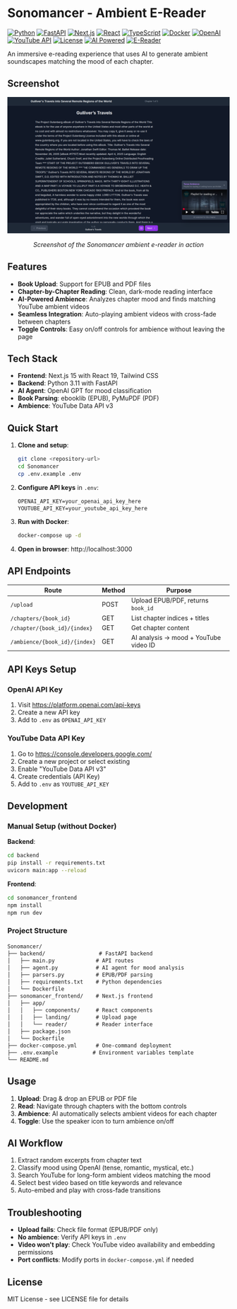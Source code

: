 # Sonomancer - Ambient E-Reader

[![Python](https://img.shields.io/badge/Python-3.11-blue.svg)](https://python.org)
[![FastAPI](https://img.shields.io/badge/FastAPI-0.104-green.svg)](https://fastapi.tiangolo.com)
[![Next.js](https://img.shields.io/badge/Next.js-15-black.svg)](https://nextjs.org)
[![React](https://img.shields.io/badge/React-19-61dafb.svg)](https://reactjs.org)
[![TypeScript](https://img.shields.io/badge/TypeScript-5-blue.svg)](https://typescriptlang.org)
[![Docker](https://img.shields.io/badge/Docker-Compose-2496ed.svg)](https://docker.com)
[![OpenAI](https://img.shields.io/badge/OpenAI-GPT--3.5/4-412991.svg)](https://openai.com)
[![YouTube API](https://img.shields.io/badge/YouTube-Data%20API%20v3-red.svg)](https://developers.google.com/youtube)
[![License](https://img.shields.io/badge/License-MIT-yellow.svg)](LICENSE)
[![AI Powered](https://img.shields.io/badge/AI-Powered-purple.svg)](https://github.com/topics/artificial-intelligence)
[![E-Reader](https://img.shields.io/badge/E--Reader-EPUB%20%7C%20PDF-orange.svg)](https://github.com/topics/ebook)

An immersive e-reading experience that uses AI to generate ambient soundscapes matching the mood of each chapter.

## Screenshot

<div align="center">
  <img src="images/sonomancer_1.png" alt="Screenshot of Sonomancer App" width="800">
  <p><em>Screenshot of the Sonomancer ambient e-reader in action</em></p>
</div>

## Features

- **Book Upload**: Support for EPUB and PDF files
- **Chapter-by-Chapter Reading**: Clean, dark-mode reading interface
- **AI-Powered Ambience**: Analyzes chapter mood and finds matching YouTube ambient videos
- **Seamless Integration**: Auto-playing ambient videos with cross-fade between chapters
- **Toggle Controls**: Easy on/off controls for ambience without leaving the page

## Tech Stack

- **Frontend**: Next.js 15 with React 19, Tailwind CSS
- **Backend**: Python 3.11 with FastAPI
- **AI Agent**: OpenAI GPT for mood classification
- **Book Parsing**: ebooklib (EPUB), PyMuPDF (PDF)
- **Ambience**: YouTube Data API v3

## Quick Start

1. **Clone and setup**:
   ```bash
   git clone <repository-url>
   cd Sonomancer
   cp .env.example .env
   ```

2. **Configure API keys** in `.env`:
   ```env
   OPENAI_API_KEY=your_openai_api_key_here
   YOUTUBE_API_KEY=your_youtube_api_key_here
   ```

3. **Run with Docker**:
   ```bash
   docker-compose up -d
   ```

4. **Open in browser**: http://localhost:3000

## API Endpoints

| Route | Method | Purpose |
|-------|--------|---------|
| `/upload` | POST | Upload EPUB/PDF, returns `book_id` |
| `/chapters/{book_id}` | GET | List chapter indices + titles |
| `/chapter/{book_id}/{index}` | GET | Get chapter content |
| `/ambience/{book_id}/{index}` | GET | AI analysis → mood + YouTube video ID |

## API Keys Setup

### OpenAI API Key
1. Visit https://platform.openai.com/api-keys
2. Create a new API key
3. Add to `.env` as `OPENAI_API_KEY`

### YouTube Data API Key
1. Go to https://console.developers.google.com/
2. Create a new project or select existing
3. Enable "YouTube Data API v3"
4. Create credentials (API Key)
5. Add to `.env` as `YOUTUBE_API_KEY`

## Development

### Manual Setup (without Docker)

**Backend**:
```bash
cd backend
pip install -r requirements.txt
uvicorn main:app --reload
```

**Frontend**:
```bash
cd sonomancer_frontend
npm install
npm run dev
```

### Project Structure

```
Sonomancer/
├── backend/                 # FastAPI backend
│   ├── main.py             # API routes
│   ├── agent.py            # AI agent for mood analysis
│   ├── parsers.py          # EPUB/PDF parsing
│   ├── requirements.txt    # Python dependencies
│   └── Dockerfile
├── sonomancer_frontend/    # Next.js frontend
│   ├── app/
│   │   ├── components/     # React components
│   │   ├── landing/        # Upload page
│   │   └── reader/         # Reader interface
│   ├── package.json
│   └── Dockerfile
├── docker-compose.yml      # One-command deployment
├── .env.example           # Environment variables template
└── README.md
```

## Usage

1. **Upload**: Drag & drop an EPUB or PDF file
2. **Read**: Navigate through chapters with the bottom controls
3. **Ambience**: AI automatically selects ambient videos for each chapter
4. **Toggle**: Use the speaker icon to turn ambience on/off

## AI Workflow

1. Extract random excerpts from chapter text
2. Classify mood using OpenAI (tense, romantic, mystical, etc.)
3. Search YouTube for long-form ambient videos matching the mood
4. Select best video based on title keywords and relevance
5. Auto-embed and play with cross-fade transitions

## Troubleshooting

- **Upload fails**: Check file format (EPUB/PDF only)
- **No ambience**: Verify API keys in `.env`
- **Video won't play**: Check YouTube video availability and embedding permissions
- **Port conflicts**: Modify ports in `docker-compose.yml` if needed

## License

MIT License - see LICENSE file for details
